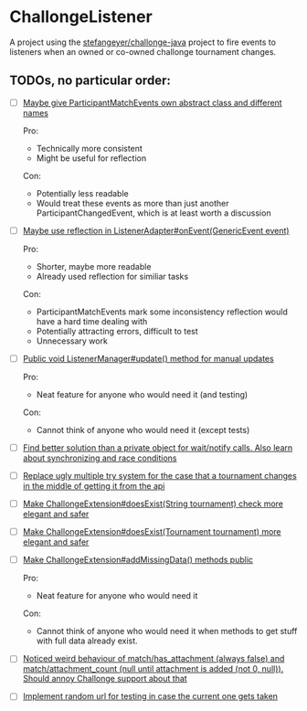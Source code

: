 # ChallongeListener
A project using the [stefangeyer/challonge-java](https://github.com/stefangeyer/challonge-java) project to fire events to listeners when an owned or co-owned challonge tournament changes.

## TODOs, no particular order:
- [ ] [Maybe give ParticipantMatchEvents own abstract class and different names](/src/main/java/com/gpluscb/challonge_listener/listener/ListenerAdapter.java#L23)
	
	Pro:
	* Technically more consistent
	* Might be useful for reflection
	
	Con:
	* Potentially less readable
	* Would treat these events as more than just another ParticipantChangedEvent, which is at least worth a discussion
- [ ] [Maybe use reflection in ListenerAdapter#onEvent(GenericEvent event)](/src/main/java/com/gpluscb/challonge_listener/listener/ListenerAdapter.java#L24)
	
	Pro:
	* Shorter, maybe more readable
	* Already used reflection for similiar tasks
	
	Con:
	* ParticipantMatchEvents mark some inconsistency reflection would have a hard time dealing with
	* Potentially attracting errors, difficult to test
	* Unnecessary work

- [ ] [Public void ListenerManager#update() method for manual updates](/src/main/java/com/gpluscb/challonge_listener/listener/ListenerManager.java#L46)

	Pro:
	* Neat feature for anyone who would need it (and testing)
	
	Con:
	* Cannot think of anyone who would need it (except tests)
	
- [ ] [Find better solution than a private object for wait/notify calls. Also learn about synchronizing and race conditions](/src/main/java/com/gpluscb/challonge_listener/listener/ListenerManager.java#L53)

- [ ] [Replace ugly multiple try system for the case that a tournament changes in the middle of getting it from the api](/src/main/java/com/gpluscb/challonge_listener/listener/ListenerManager.java#L112)

- [ ] [Make ChallongeExtension#doesExist(String tournament) check more elegant and safer](/src/main/java/com/gpluscb/challonge_listener/ChallongeExtension.java#L59)

- [ ] [Make ChallongeExtension#doesExist(Tournament tournament) more elegant and safer](/src/main/java/com/gpluscb/challonge_listener/ChallongeExtension.java#L86)

- [ ] [Make ChallongeExtension#addMissingData() methods public](/src/main/java/com/gpluscb/challonge_listener/ChallongeExtension.java#L243)

	Pro:
	* Neat feature for anyone who would need it
	
	Con:
	* Cannot think of anyone who would need it when methods to get stuff with full data already exist.
	
- [ ] [Noticed weird behaviour of match/has_attachment (always false) and match/attachment_count (null until attachment is added (not 0, null)). Should annoy Challonge support about that](/src/test/java/com/gpluscb/challonge_listener/ChallongeExtensionTest.java#L27)

- [ ] [Implement random url for testing in case the current one gets taken](/src/test/java/com/gpluscb/challonge_listener/ChallongeExtensionTest.java#L45)